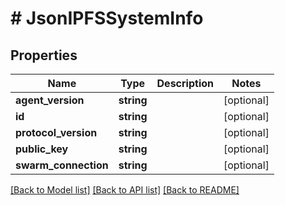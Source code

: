 # # JsonIPFSSystemInfo

## Properties

Name | Type | Description | Notes
------------ | ------------- | ------------- | -------------
**agent_version** | **string** |  | [optional]
**id** | **string** |  | [optional]
**protocol_version** | **string** |  | [optional]
**public_key** | **string** |  | [optional]
**swarm_connection** | **string** |  | [optional]

[[Back to Model list]](../../README.md#models) [[Back to API list]](../../README.md#endpoints) [[Back to README]](../../README.md)

